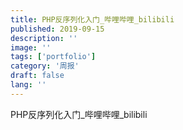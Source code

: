 ```yaml
---
title: PHP反序列化入门_哔哩哔哩_bilibili
published: 2019-09-15
description: ''
image: ''
tags: ['portfolio']
category: '周报'
draft: false
lang: ''
---
```

 PHP反序列化入门_哔哩哔哩_bilibili

